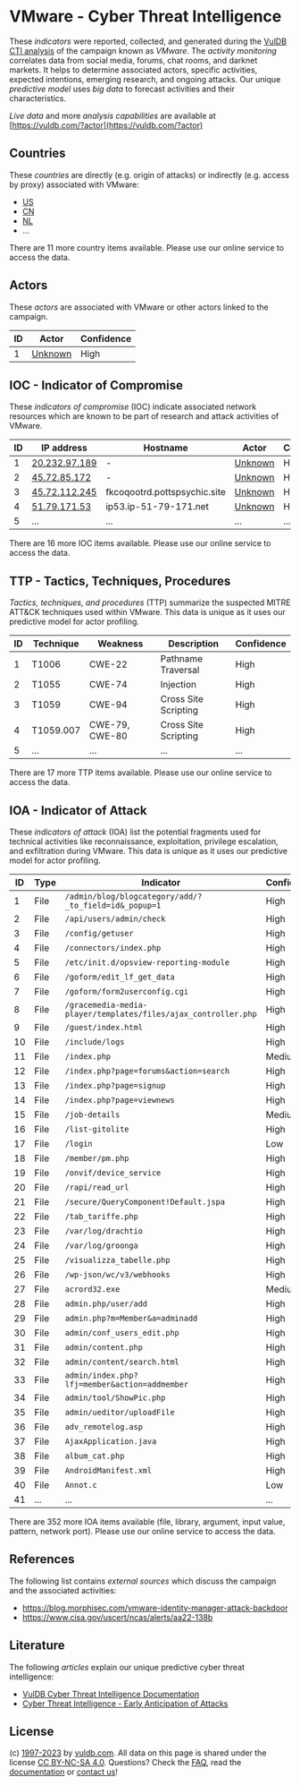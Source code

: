 # VMware - Cyber Threat Intelligence

These _indicators_ were reported, collected, and generated during the [VulDB CTI analysis](https://vuldb.com/?kb.cti) of the campaign known as _VMware_. The _activity monitoring_ correlates data from social media, forums, chat rooms, and darknet markets. It helps to determine associated actors, specific activities, expected intentions, emerging research, and ongoing attacks. Our unique _predictive model_ uses _big data_ to forecast activities and their characteristics.

_Live data_ and more _analysis capabilities_ are available at [https://vuldb.com/?actor](https://vuldb.com/?actor)

## Countries

These _countries_ are directly (e.g. origin of attacks) or indirectly (e.g. access by proxy) associated with VMware:

* [US](https://vuldb.com/?country.us)
* [CN](https://vuldb.com/?country.cn)
* [NL](https://vuldb.com/?country.nl)
* ...

There are 11 more country items available. Please use our online service to access the data.

## Actors

These _actors_ are associated with VMware or other actors linked to the campaign.

ID | Actor | Confidence
-- | ----- | ----------
1 | [Unknown](https://vuldb.com/?actor.unknown) | High

## IOC - Indicator of Compromise

These _indicators of compromise_ (IOC) indicate associated network resources which are known to be part of research and attack activities of VMware.

ID | IP address | Hostname | Actor | Confidence
-- | ---------- | -------- | ----- | ----------
1 | [20.232.97.189](https://vuldb.com/?ip.20.232.97.189) | - | [Unknown](https://vuldb.com/?actor.unknown) | High
2 | [45.72.85.172](https://vuldb.com/?ip.45.72.85.172) | - | [Unknown](https://vuldb.com/?actor.unknown) | High
3 | [45.72.112.245](https://vuldb.com/?ip.45.72.112.245) | fkcoqootrd.pottspsychic.site | [Unknown](https://vuldb.com/?actor.unknown) | High
4 | [51.79.171.53](https://vuldb.com/?ip.51.79.171.53) | ip53.ip-51-79-171.net | [Unknown](https://vuldb.com/?actor.unknown) | High
5 | ... | ... | ... | ...

There are 16 more IOC items available. Please use our online service to access the data.

## TTP - Tactics, Techniques, Procedures

_Tactics, techniques, and procedures_ (TTP) summarize the suspected MITRE ATT&CK techniques used within VMware. This data is unique as it uses our predictive model for actor profiling.

ID | Technique | Weakness | Description | Confidence
-- | --------- | -------- | ----------- | ----------
1 | T1006 | CWE-22 | Pathname Traversal | High
2 | T1055 | CWE-74 | Injection | High
3 | T1059 | CWE-94 | Cross Site Scripting | High
4 | T1059.007 | CWE-79, CWE-80 | Cross Site Scripting | High
5 | ... | ... | ... | ...

There are 17 more TTP items available. Please use our online service to access the data.

## IOA - Indicator of Attack

These _indicators of attack_ (IOA) list the potential fragments used for technical activities like reconnaissance, exploitation, privilege escalation, and exfiltration during VMware. This data is unique as it uses our predictive model for actor profiling.

ID | Type | Indicator | Confidence
-- | ---- | --------- | ----------
1 | File | `/admin/blog/blogcategory/add/?_to_field=id&_popup=1` | High
2 | File | `/api/users/admin/check` | High
3 | File | `/config/getuser` | High
4 | File | `/connectors/index.php` | High
5 | File | `/etc/init.d/opsview-reporting-module` | High
6 | File | `/goform/edit_lf_get_data` | High
7 | File | `/goform/form2userconfig.cgi` | High
8 | File | `/gracemedia-media-player/templates/files/ajax_controller.php` | High
9 | File | `/guest/index.html` | High
10 | File | `/include/logs` | High
11 | File | `/index.php` | Medium
12 | File | `/index.php?page=forums&action=search` | High
13 | File | `/index.php?page=signup` | High
14 | File | `/index.php?page=viewnews` | High
15 | File | `/job-details` | Medium
16 | File | `/list-gitolite` | High
17 | File | `/login` | Low
18 | File | `/member/pm.php` | High
19 | File | `/onvif/device_service` | High
20 | File | `/rapi/read_url` | High
21 | File | `/secure/QueryComponent!Default.jspa` | High
22 | File | `/tab_tariffe.php` | High
23 | File | `/var/log/drachtio` | High
24 | File | `/var/log/groonga` | High
25 | File | `/visualizza_tabelle.php` | High
26 | File | `/wp-json/wc/v3/webhooks` | High
27 | File | `acrord32.exe` | Medium
28 | File | `admin.php/user/add` | High
29 | File | `admin.php?m=Member&a=adminadd` | High
30 | File | `admin/conf_users_edit.php` | High
31 | File | `admin/content.php` | High
32 | File | `admin/content/search.html` | High
33 | File | `admin/index.php?lfj=member&action=addmember` | High
34 | File | `admin/tool/ShowPic.php` | High
35 | File | `admin/ueditor/uploadFile` | High
36 | File | `adv_remotelog.asp` | High
37 | File | `AjaxApplication.java` | High
38 | File | `album_cat.php` | High
39 | File | `AndroidManifest.xml` | High
40 | File | `Annot.c` | Low
41 | ... | ... | ...

There are 352 more IOA items available (file, library, argument, input value, pattern, network port). Please use our online service to access the data.

## References

The following list contains _external sources_ which discuss the campaign and the associated activities:

* https://blog.morphisec.com/vmware-identity-manager-attack-backdoor
* https://www.cisa.gov/uscert/ncas/alerts/aa22-138b

## Literature

The following _articles_ explain our unique predictive cyber threat intelligence:

* [VulDB Cyber Threat Intelligence Documentation](https://vuldb.com/?kb.cti)
* [Cyber Threat Intelligence - Early Anticipation of Attacks](https://www.scip.ch/en/?labs.20201022)

## License

(c) [1997-2023](https://vuldb.com/?kb.changelog) by [vuldb.com](https://vuldb.com/?kb.about). All data on this page is shared under the license [CC BY-NC-SA 4.0](https://creativecommons.org/licenses/by-nc-sa/4.0/). Questions? Check the [FAQ](https://vuldb.com/?kb.faq), read the [documentation](https://vuldb.com/?kb) or [contact us](https://vuldb.com/?contact)!
